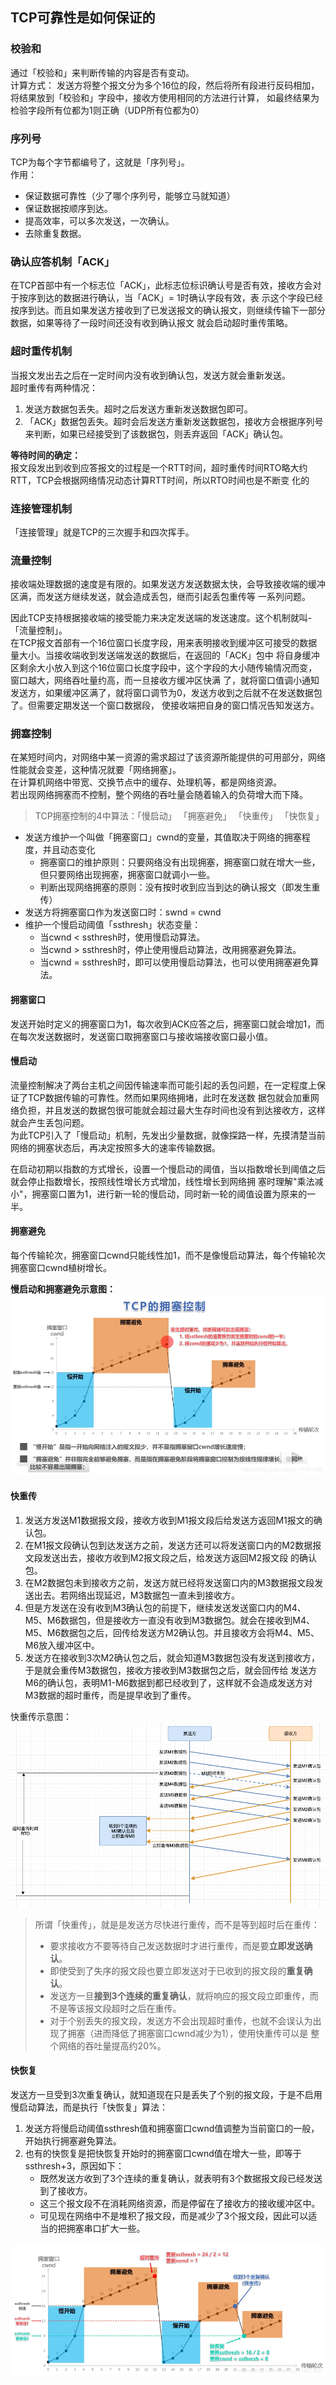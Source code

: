 ## TCP可靠性是如何保证的

### 校验和
通过「校验和」来判断传输的内容是否有变动。  
计算方式： 发送方将整个报文分为多个16位的段，然后将所有段进行反码相加，将结果放到「校验和」字段中，接收方使用相同的方法进行计算，
如最终结果为检验字段所有位都为1则正确（UDP所有位都为0）  

### 序列号  
TCP为每个字节都编号了，这就是「序列号」。  
作用：
- 保证数据可靠性（少了哪个序列号，能够立马就知道）  
- 保证数据按顺序到达。  
- 提高效率，可以多次发送，一次确认。
- 去除重复数据。  

### 确认应答机制「ACK」 
在TCP首部中有一个标志位「ACK」，此标志位标识确认号是否有效，接收方会对于按序到达的数据进行确认，当「ACK」= 1时确认字段有效，表
示这个字段已经按序到达。而且如果发送方接收到了已发送报文的确认报文，则继续传输下一部分数据，如果等待了一段时间还没有收到确认报文
就会启动超时重传策略。

### 超时重传机制  
当报文发出去之后在一定时间内没有收到确认包，发送方就会重新发送。  
超时重传有两种情况：  
1. 发送方数据包丢失。超时之后发送方重新发送数据包即可。
2. 「ACK」数据包丢失。超时会后发送方重新发送数据包，接收方会根据序列号来判断，如果已经接受到了该数据包，则丢弃返回「ACK」确认包。  
  
**等待时间的确定：**   
报文段发出到收到应答报文的过程是一个RTT时间，超时重传时间RTO略大约RTT，TCP会根据网络情况动态计算RTT时间，所以RTO时间也是不断变
化的

### 连接管理机制 
「连接管理」就是TCP的三次握手和四次挥手。  

### 流量控制
接收端处理数据的速度是有限的。如果发送方发送数据太快，会导致接收端的缓冲区满，而发送方继续发送，就会造成丢包，继而引起丢包重传等
一系列问题。  

因此TCP支持根据接收端的接受能力来决定发送端的发送速度。这个机制就叫-「流量控制」。  
在TCP报文首部有一个16位窗口长度字段，用来表明接收到缓冲区可接受的数据量大小。当接收端收到发送端发送的数据后，在返回的「ACK」包中
将自身缓冲区剩余大小放入到这个16位窗口长度字段中，这个字段的大小随传输情况而变，窗口越大，网络吞吐量约高，而一旦接收方缓冲区快满
了，就将窗口值调小通知发送方，如果缓冲区满了，就将窗口调节为0，发送方收到之后就不在发送数据包了。但需要定期发送一个窗口数据段，
使接收端把自身的窗口情况告知发送方。  

### 拥塞控制  
在某短时间内，对网络中某一资源的需求超过了该资源所能提供的可用部分，网络性能就会变差，这种情况就要「网络拥塞」。  
在计算机网络中带宽、交换节点中的缓存、处理机等，都是网络资源。  
若出现网络拥塞而不控制，整个网络的吞吐量会随着输入的负荷增大而下降。  

> TCP拥塞控制的4中算法：「慢启动」 「拥塞避免」 「快重传」 「快恢复」

- 发送方维护一个叫做「拥塞窗口」cwnd的变量，其值取决于网络的拥塞程度，并且动态变化  
    - 拥塞窗口的维护原则：只要网络没有出现拥塞，拥塞窗口就在增大一些，但只要网络出现拥塞，拥塞窗口就调小一些。
    - 判断出现网络拥塞的原则：没有按时收到应当到达的确认报文（即发生重传）
- 发送方将拥塞窗口作为发送窗口时：swnd = cwnd 
- 维护一个慢启动阈值「ssthresh」状态变量：  
    - 当cwnd < ssthresh时，使用慢启动算法。
    - 当cwnd > ssthresh时，停止使用慢启动算法，改用拥塞避免算法。
    - 当cwnd = ssthresh时，即可以使用慢启动算法，也可以使用拥塞避免算法。  
    

#### 拥塞窗口
发送开始时定义的拥塞窗口为1，每次收到ACK应答之后，拥塞窗口就会增加1，而在每次发送数据时，发送窗口取拥塞窗口与接收端接收窗口最小值。  

#### 慢启动 
流量控制解决了两台主机之间因传输速率而可能引起的丢包问题，在一定程度上保证了TCP数据传输的可靠性。然而如果网络拥堵，此时在发送数
据包就会加重网络负担，并且发送的数据包很可能就会超过最大生存时间也没有到达接收方，这样就会产生丢包问题。  
为此TCP引入了「慢启动」机制，先发出少量数据，就像探路一样，先摸清楚当前网络的拥塞状态后，再决定按照多大的速率传输数据。  

在启动初期以指数的方式增长，设置一个慢启动的阈值，当以指数增长到阈值之后就会停止指数增长，按照线性增长方式增加，线性增长到网络拥
塞时理解"乘法减小"，拥塞窗口置为1，进行新一轮的慢启动，同时新一轮的阈值设置为原来的一半。  

#### 拥塞避免
每个传输轮次，拥塞窗口cwnd只能线性加1，而不是像慢启动算法，每个传输轮次拥塞窗口cwnd植树增长。  

**慢启动和拥塞避免示意图：**  
![拥塞控制](../../../resources/img/network/拥塞控制.png)

#### 快重传 
1. 发送方发送M1数据报文段，接收方收到M1报文段后给发送方返回M1报文的确认包。
2. 在M1报文段确认包到达发送方之前，发送方还可以将发送窗口内的M2数据报文段发送出去，接收方收到M2报文段之后，给发送方返回M2报文段
的确认包。
3. 在M2数据包未到接收方之前，发送方就已经将发送窗口内的M3数据报文段发送出去。若网络出现延迟，M3数据包一直未到接收方。
4. 但是方发送在没有收到M3确认包的前提下，继续发送发送窗口内的M4、M5、M6数据包，但是接收方一直没有收到M3数据包。就会在接收到M4、
M5、M6数据包之后，回传给发送方M2确认包。并且接收方会将M4、M5、M6放入缓冲区中。
5. 发送方在接收到3次M2确认包之后，就会知道M3数据包没有发送到接收方，于是就会重传M3数据包，接收方接收到M3数据包之后，就会回传给
发送方M6的确认包，表明M1-M6数据到都已经收到了，这样就不会造成发送方对M3数据的超时重传，而是提早收到了重传。

快重传示意图：  
![快重传](../../../resources/img/network/快重传.png)
> 所谓「快重传」，就是是发送方尽快进行重传，而不是等到超时后在重传：  
> - 要求接收方不要等待自己发送数据时才进行重传，而是要**立即发送确认**。  
> - 即使受到了失序的报文段也要立即发送对于已收到的报文段的**重复确认**。  
> - 发送方一旦**接到3个连续的重复确认**，就将响应的报文段立即重传，而不是等该报文段超时之后在重传。  
> - 对于个别丢失的报文段，发送方不会出现超时重传，也就不会误认为出现了拥塞（进而降低了拥塞窗口cwnd减少为1），使用快重传可以是
    整个网络的吞吐量提高约20%。 
    
#### 快恢复  
发送方一旦受到3次重复确认，就知道现在只是丢失了个别的报文段，于是不启用慢启动算法，而是执行「快恢复」算法：  
1. 发送方将慢启动阈值ssthresh值和拥塞窗口cwnd值调整为当前窗口的一般，开始执行拥塞避免算法。
2. 也有的快恢复是把快恢复开始时的拥塞窗口cwnd值在增大一些，即等于ssthresh+3，原因如下：  
    * 既然发送方收到了3个连续的重复确认，就表明有3个数据报文段已经发送到了接收方。
    * 这三个报文段不在消耗网络资源，而是停留在了接收方的接收缓冲区中。
    * 可见现在网络中不是堆积了报文段，而是减少了3个报文段，因此可以适当的把拥塞串口扩大一些。

![快恢复示意图](../../../resources/img/network/快恢复示意图.png)
    
